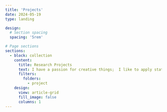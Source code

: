 ```yaml
---
title: 'Projects'
date: 2024-05-19
type: landing

design:
  # Section spacing
  spacing: '5rem'

# Page sections
sections:
  - block: collection
    content:
      title: Research Projects
      text: I have a passion for creative things;  I like to apply state-of-the-art to build stuff that is useful and interesting. 
      filters:
        folders:
          - project
    design:
      view: article-grid
      fill_image: false
      columns: 1
---
```

